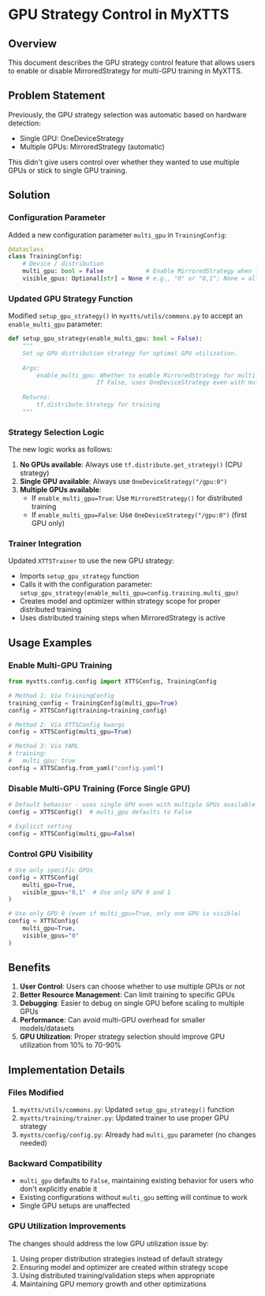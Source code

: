 # GPU Strategy Control in MyXTTS

## Overview

This document describes the GPU strategy control feature that allows users to enable or disable MirroredStrategy for multi-GPU training in MyXTTS.

## Problem Statement

Previously, the GPU strategy selection was automatic based on hardware detection:
- Single GPU: OneDeviceStrategy
- Multiple GPUs: MirroredStrategy (automatic)

This didn't give users control over whether they wanted to use multiple GPUs or stick to single GPU training.

## Solution

### Configuration Parameter

Added a new configuration parameter `multi_gpu` in `TrainingConfig`:

```python
@dataclass
class TrainingConfig:
    # Device / distribution
    multi_gpu: bool = False            # Enable MirroredStrategy when True
    visible_gpus: Optional[str] = None # e.g., "0" or "0,1"; None = all visible
```

### Updated GPU Strategy Function

Modified `setup_gpu_strategy()` in `myxtts/utils/commons.py` to accept an `enable_multi_gpu` parameter:

```python
def setup_gpu_strategy(enable_multi_gpu: bool = False):
    """
    Set up GPU distribution strategy for optimal GPU utilization.
    
    Args:
        enable_multi_gpu: Whether to enable MirroredStrategy for multi-GPU training.
                         If False, uses OneDeviceStrategy even with multiple GPUs.
    
    Returns:
        tf.distribute.Strategy for training
    """
```

### Strategy Selection Logic

The new logic works as follows:

1. **No GPUs available**: Always use `tf.distribute.get_strategy()` (CPU strategy)
2. **Single GPU available**: Always use `OneDeviceStrategy("/gpu:0")`
3. **Multiple GPUs available**:
   - If `enable_multi_gpu=True`: Use `MirroredStrategy()` for distributed training
   - If `enable_multi_gpu=False`: Use `OneDeviceStrategy("/gpu:0")` (first GPU only)

### Trainer Integration

Updated `XTTSTrainer` to use the new GPU strategy:

- Imports `setup_gpu_strategy` function
- Calls it with the configuration parameter: `setup_gpu_strategy(enable_multi_gpu=config.training.multi_gpu)`
- Creates model and optimizer within strategy scope for proper distributed training
- Uses distributed training steps when MirroredStrategy is active

## Usage Examples

### Enable Multi-GPU Training

```python
from myxtts.config.config import XTTSConfig, TrainingConfig

# Method 1: Via TrainingConfig
training_config = TrainingConfig(multi_gpu=True)
config = XTTSConfig(training=training_config)

# Method 2: Via XTTSConfig kwargs
config = XTTSConfig(multi_gpu=True)

# Method 3: Via YAML
# training:
#   multi_gpu: true
config = XTTSConfig.from_yaml("config.yaml")
```

### Disable Multi-GPU Training (Force Single GPU)

```python
# Default behavior - uses single GPU even with multiple GPUs available
config = XTTSConfig()  # multi_gpu defaults to False

# Explicit setting
config = XTTSConfig(multi_gpu=False)
```

### Control GPU Visibility

```python
# Use only specific GPUs
config = XTTSConfig(
    multi_gpu=True,
    visible_gpus="0,1"  # Use only GPU 0 and 1
)

# Use only GPU 0 (even if multi_gpu=True, only one GPU is visible)
config = XTTSConfig(
    multi_gpu=True,
    visible_gpus="0"
)
```

## Benefits

1. **User Control**: Users can choose whether to use multiple GPUs or not
2. **Better Resource Management**: Can limit training to specific GPUs
3. **Debugging**: Easier to debug on single GPU before scaling to multiple GPUs
4. **Performance**: Can avoid multi-GPU overhead for smaller models/datasets
5. **GPU Utilization**: Proper strategy selection should improve GPU utilization from 10% to 70-90%

## Implementation Details

### Files Modified

1. `myxtts/utils/commons.py`: Updated `setup_gpu_strategy()` function
2. `myxtts/training/trainer.py`: Updated trainer to use proper GPU strategy
3. `myxtts/config/config.py`: Already had `multi_gpu` parameter (no changes needed)

### Backward Compatibility

- `multi_gpu` defaults to `False`, maintaining existing behavior for users who don't explicitly enable it
- Existing configurations without `multi_gpu` setting will continue to work
- Single GPU setups are unaffected

### GPU Utilization Improvements

The changes should address the low GPU utilization issue by:

1. Using proper distribution strategies instead of default strategy
2. Ensuring model and optimizer are created within strategy scope
3. Using distributed training/validation steps when appropriate
4. Maintaining GPU memory growth and other optimizations